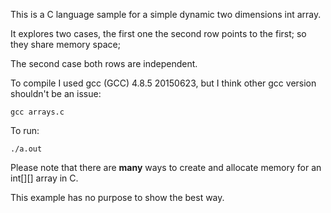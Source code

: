 This is a C language sample for a simple dynamic two dimensions int array.

It explores two cases, the first one the second row points to the first; so they share memory space;

The second case both rows are independent.

To compile I used gcc (GCC) 4.8.5 20150623, but I think other gcc version shouldn't be an issue:

`gcc arrays.c`

To run:

`./a.out`

Please note that there are **many** ways to create and allocate memory for an int[][] array in C.

This example has no purpose to show the best way.
